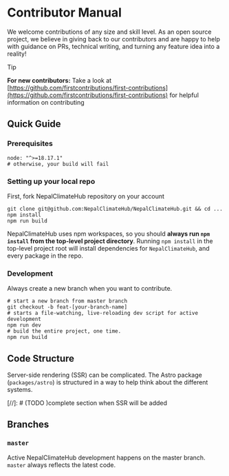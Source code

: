 # Contributor Manual

We welcome contributions of any size and skill level. As an open source project, we believe in giving back to our contributors and are happy to help with guidance on PRs, technical writing, and turning any feature idea into a reality!

> [!Tip]
>
> **For new contributors:** Take a look at [https://github.com/firstcontributions/first-contributions](https://github.com/firstcontributions/first-contributions) for helpful information on contributing

## Quick Guide

### Prerequisites

```shell
node: "^>=18.17.1"
# otherwise, your build will fail
```

### Setting up your local repo

First, fork NepalClimateHub repository on your account

```shell
git clone git@github.com:NepalClimateHub/NepalClimateHub.git && cd ...
npm install
npm run build
```

NepalClimateHub uses npm workspaces, so you should **always run `npm install` from the top-level project directory**. Running `npm install` in the top-level project root will install dependencies for `NepalClimateHub`, and every package in the repo.

### Development

Always create a new branch when you want to contribute.

```shell
# start a new branch from master branch
git checkout -b feat-[your-branch-name]
# starts a file-watching, live-reloading dev script for active development
npm run dev
# build the entire project, one time.
npm run build
```

## Code Structure

Server-side rendering (SSR) can be complicated. The Astro package (`packages/astro`) is structured in a way to help think about the different systems.

[//]: # (TODO  )complete section when SSR will be added

## Branches
### `master`

Active NepalClimateHub development happens on the master branch. `master` always reflects the latest code.
